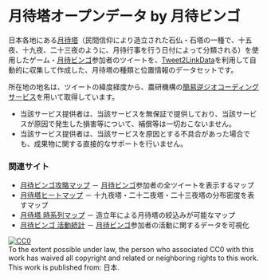 # 月待塔オープンデータ by 月待ビンゴ

日本各地にある[月待塔](https://ja.wikipedia.org/wiki/月待塔)（民間信仰により造立された石仏・石塔の一種で、十五夜、十九夜、二十三夜のように、月待行事を行う日付によって分類される）を使用したゲーム・[月待ビンゴ](https://moon.midoriit.com)参加者のツイートを、[Tweet2LinkData](https://github.com/midoriit/Tweet2LinkData)を利用して自動的に収集して作成した、月待塔の種類と位置情報のデータセットです。

所在地の地名は、ツイートの緯度経度から、農研機構の[簡易逆ジオコーディングサービス](http://www.finds.jp/rgeocode/)を用いて取得しています。
* 当該サービス提供者は、当該サービスを無保証で提供しており、当該サービスが原因で発生した損害等について、補償等は一切おこないません。
* 当該サービス提供者は、当該サービスを原因とする不具合があった場合でも、成果物に関する直接的なサポートを行いません。

### 関連サイト
* [月待ビンゴ攻略マップ](https://moon.midoriit.com/map/) － [月待ビンゴ](https://moon.midoriit.com)参加者の全ツイートを表示するマップ
* [月待塔ヒートマップ](https://moon.midoriit.com/map/heatmap.html) － 十九夜塔・二十二夜塔・二十三夜塔の分布密度を表すマップ
* [月待塔 時系列マップ](https://moon.midoriit.com/map/timeseries.html) － 造立年による月待塔の絞込みが可能なマップ
* [月待ビンゴ 活動統計](https://moon.midoriit.com/stats/) － [月待ビンゴ](https://moon.midoriit.com)参加者の活動に関するデータを可視化

<p xmlns:dct="http://purl.org/dc/terms/" xmlns:vcard="http://www.w3.org/2001/vcard-rdf/3.0#">
  <a rel="license"
     href="http://creativecommons.org/publicdomain/zero/1.0/">
    <img src="http://i.creativecommons.org/p/zero/1.0/88x31.png" style="border-style: none;" alt="CC0" />
  </a>
  <br />
  To the extent possible under law,
  <span rel="dct:publisher" resource="[_:publisher]">the person who associated CC0</span>
  with this work has waived all copyright and related or neighboring
  rights to this work.
This work is published from:
<span property="vcard:Country" datatype="dct:ISO3166"
      content="JP" about="[_:publisher]">
  日本</span>.
</p>
